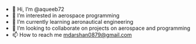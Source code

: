 - 👋 Hi, I’m @aqueeb72
- 👀 I’m interested in aerospace programming  
- 🌱 I’m currently learning aeronautical engineering  
- 💞️ I’m looking to collaborate on projects on aerospace and programming  
- 📫 How to reach me mdarshan0879@gmail.com

<!---
aqueeb72/aqueeb72 is a ✨ special ✨ repository because its `README.md` (this file) appears on your GitHub profile.
You can click the Preview link to take a look at your changes.
--->
